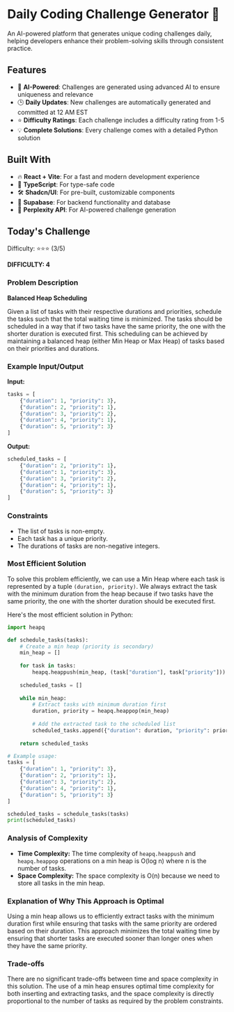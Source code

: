 # Daily Coding Challenge Generator 🚀

An AI-powered platform that generates unique coding challenges daily, helping developers enhance their problem-solving skills through consistent practice.

## Features

- 🤖 **AI-Powered**: Challenges are generated using advanced AI to ensure uniqueness and relevance
- 🕒 **Daily Updates**: New challenges are automatically generated and committed at 12 AM EST
- ⭐ **Difficulty Ratings**: Each challenge includes a difficulty rating from 1-5
- 💡 **Complete Solutions**: Every challenge comes with a detailed Python solution

## Built With

- 🔥 **React + Vite**: For a fast and modern development experience
- 🔷 **TypeScript**: For type-safe code
- 🛠️ **Shadcn/UI**: For pre-built, customizable components
- 🔌 **Supabase**: For backend functionality and database
- 🤖 **Perplexity API**: For AI-powered challenge generation

## Today's Challenge

Difficulty: ⭐⭐⭐ (3/5)

**DIFFICULTY: 4**

### Problem Description

**Balanced Heap Scheduling**

Given a list of tasks with their respective durations and priorities, schedule the tasks such that the total waiting time is minimized. The tasks should be scheduled in a way that if two tasks have the same priority, the one with the shorter duration is executed first. This scheduling can be achieved by maintaining a balanced heap (either Min Heap or Max Heap) of tasks based on their priorities and durations.

### Example Input/Output

**Input:**
```python
tasks = [
    {"duration": 1, "priority": 3},
    {"duration": 2, "priority": 1},
    {"duration": 3, "priority": 2},
    {"duration": 4, "priority": 1},
    {"duration": 5, "priority": 3}
]
```

**Output:**
```python
scheduled_tasks = [
    {"duration": 2, "priority": 1},
    {"duration": 1, "priority": 3},
    {"duration": 3, "priority": 2},
    {"duration": 4, "priority": 1},
    {"duration": 5, "priority": 3}
]
```

### Constraints

- The list of tasks is non-empty.
- Each task has a unique priority.
- The durations of tasks are non-negative integers.

### Most Efficient Solution

To solve this problem efficiently, we can use a Min Heap where each task is represented by a tuple `(duration, priority)`. We always extract the task with the minimum duration from the heap because if two tasks have the same priority, the one with the shorter duration should be executed first.

Here's the most efficient solution in Python:

```python
import heapq

def schedule_tasks(tasks):
    # Create a min heap (priority is secondary)
    min_heap = []
    
    for task in tasks:
        heapq.heappush(min_heap, (task["duration"], task["priority"]))
    
    scheduled_tasks = []
    
    while min_heap:
        # Extract tasks with minimum duration first
        duration, priority = heapq.heappop(min_heap)
        
        # Add the extracted task to the scheduled list
        scheduled_tasks.append({"duration": duration, "priority": priority})
    
    return scheduled_tasks

# Example usage:
tasks = [
    {"duration": 1, "priority": 3},
    {"duration": 2, "priority": 1},
    {"duration": 3, "priority": 2},
    {"duration": 4, "priority": 1},
    {"duration": 5, "priority": 3}
]

scheduled_tasks = schedule_tasks(tasks)
print(scheduled_tasks)
```

### Analysis of Complexity

- **Time Complexity:** The time complexity of `heapq.heappush` and `heapq.heappop` operations on a min heap is O(log n) where n is the number of tasks.
- **Space Complexity:** The space complexity is O(n) because we need to store all tasks in the min heap.

### Explanation of Why This Approach is Optimal

Using a min heap allows us to efficiently extract tasks with the minimum duration first while ensuring that tasks with the same priority are ordered based on their duration. This approach minimizes the total waiting time by ensuring that shorter tasks are executed sooner than longer ones when they have the same priority.

### Trade-offs

There are no significant trade-offs between time and space complexity in this solution. The use of a min heap ensures optimal time complexity for both inserting and extracting tasks, and the space complexity is directly proportional to the number of tasks as required by the problem constraints.